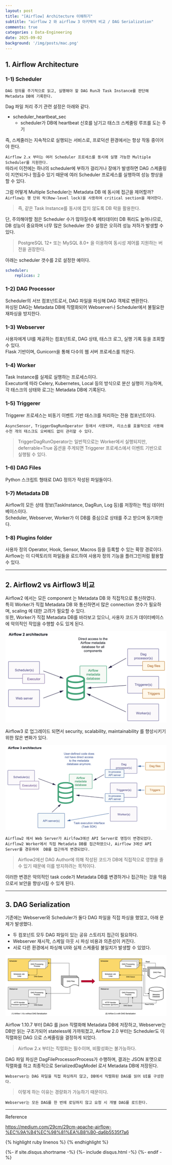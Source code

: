 ```yaml
---
layout: post
title: "[Airflow] Architecture 이해하기"  
subtitle: "airflow 2 와 airflow 3 아키텍처 비교 / DAG Serialization"   
comments: true
categories : Data-Engineering   
date: 2025-09-02   
background: '/img/posts/mac.png'
---
```


## 1. Airflow Architecture   

### 1-1) Scheduler    

`DAG 정의를 주기적으로 읽고, 실행해야 할 DAG Run과 Task Instance를 판단해  
Metadata DB에 기록한다.`       

Dag 파일 처리 주기 관련 설정은 아래와 같다.   

- scheduler_heartbeat_sec    
    - scheduler가 DB에 heartbeat 신호를 남기고 태스크 스케줄링 루프를 도는 주기   


즉, 스케줄러는 지속적으로 실행되는 서비스로, 프로덕션 환경에서는 항상 작동 중이어야 한다.   

`Airflow 2.x 부터는 여러 Scheduler 프로세스를 동시에 실행 가능한 Multiple Scheduler를 지원한다.`   
따라서 이전에는 하나의 scheduler에 부하가 걸리거나 장애가 발생하면 DAG 스케줄링이 지연되거나 멈출수 있기 때문에 
여러 Scheduler 프로세스를 실행하여 성능 향상을 할 수 있다.  

그럼 어떻게 Multiple Scheduler는 Metadata DB 에 동시에 접근을 제어할까?   
`Airflow는 행 단위 락(Row-level lock)을 사용하여 critical section을 제어한다.`   

> 즉, 같은 Task Instance를 동시에 잡지 않도록 DB 락을 활용한다.   

단, 주의해야할 점은 Scheduler 수가 많아질수록 메타데이터 DB 쿼리도 늘어나므로, DB 성능이 중요하며 
너무 많은 Scheduler 갯수 설정은 오히려 성능 저하가 발생할 수 있다.   

> PostgreSQL 12+ 또는 MySQL 8.0+ 을 이용하여 동시성 제어를 지원하는 버전을 권장한다.   

아래는 scheduler 갯수를 2로 설정한 예이다.   

```yaml
scheduler:
    replicas: 2
```


### 1-2) DAG Processor  

Scheduler의 서브 컴포넌트로서, DAG 파일을 파싱해 DAG 객체로 변환한다.   
파싱된 DAG는 Metadata DB에 직렬화되어 Webserver나 Scheduler에서 불필요한 
재파싱을 방지한다.    



### 1-3) Webserver

사용자에게 UI를 제공하는 컴포넌트로, DAG 상태, 태스크 로그, 실행 기록 등을 
조회할 수 있다.    
Flask 기반이며, Gunicorn을 통해 다수의 웹 서버 프로세스를 띄운다.   

### 1-4) Worker  

Task Instance를 실제로 실행하는 프로세스이다.    
Executor에 따라 Celery, Kubernetes, Local 등의 방식으로 분산 실행이 가능하며, 
    각 태스크의 상태와 로그는 Metadata DB에 기록된다.   


### 1-5) Triggerer    

Triggerer 프로세스는 비동기 이벤트 기반 태스크를 처리하는 전용 컴포넌트이다.   

`AsyncSensor, TriggerDagRunOperator 등에서 사용되며, 리소스를 효율적으로 사용해 
수천 개의 태스크도 오버헤드 없이 관리할 수 있다.`   

> TriggerDagRunOperator는 일반적으로는 Worker에서 실행되지만, 
    deferrable=True 옵션을 주게되면 Triggerer 프로세스에서 이벤트 기반으로 실행될 수 있다.   

### 1-6) DAG Files    

Python 스크립트 형태로 DAG 정의가 작성된 파일들이다. 

### 1-7) Metadata DB     

Airflow의 모든 상태 정보(TaskInstance, DagRun, Log 등)를 저장하는 핵심 데이터베이스이다.   
Scheduler, Webserver, Worker가 이 DB를 중심으로 상태를 주고 받으며 동기화한다.   

### 1-8) Plugins folder    

사용자 정의 Operator, Hook, Sensor, Macros 등을 등록할 수 있는 확장 경로이다.   
Airflow는 이 디렉토리의 파일들을 로드하여 사용자 정의 기능을 플러그인처럼 활용할 수 있다.  


- - - 

## 2. Airflow2 vs Airflow3 비교     

Airflow2 에서는 모든 component 는 Metadata DB 와 직접적으로 통신하였다.    
특히 Worker가 직접 Metadata DB 와 통신하면서 많은 connection 갯수가 필요하며, scaling 에 대한 고려가 필요할 수 있다.   
또한, Worker가 직접 Metadata DB를 바라보고 있으니, 사용자 코드가 데이터베이스에 악의적인 작업을 수행할 수도 있게 된다.   

<img src="/img/posts/data-engineering/09-05/스크린샷 2025-09-05 오전 8.36.25.png">   

Airflow3 로 업그레이드 되면서 security, scalability, maintainability 를 
향상시키기 위한 많은 변화가 있다.   

<img src="/img/posts/data-engineering/09-05/스크린샷 2025-09-05 오전 8.36.36.png">   

`Airflow2 에서 Web Server가 Airlfow3에선 API Server로 명칭이 변경되었다.`     
`Airflow2 Worker에서 직접 Metadata DB를 접근하였으나, Airflow 3에선 API Server를 경유하여 
DB를 접근하게 변경되었다.`       

> Airflow2에선 DAG Author에 의해 작성된 코드가 DB에 직접적으로 영향을 줄 수 있기 때문에 이를 방지하려는 목적이다.   

이러한 변경은 악의적인 task code가 Metadata DB를 변경하거나 접근하는 것을 막음으로서 보안을 향상시킬 수 있게 된다.   

- - - 

## 3. DAG Serialization     

기존에는 Webserver와 Scheduler가 둘다 DAG 파일을 직접 파싱을 했었고, 아래 문제가 발생했다.   
- 두 컴포넌트 모두 DAG 파일이 있는 공유 스토리지 접근이 필요하다.  
- Webserver 재시작, 스케일 아웃 시 파싱 비용과 의존성이 커진다.   
- 서로 다른 환경에서 파싱해 UI와 실제 스케줄링 불일치가 발생할 수 있었다.   

<img src="/img/posts/data-engineering/09-05/스크린샷 2025-09-07 오후 2.57.54.png">   

Airflow 1.10.7 부터 DAG 를 json 직렬화해 Metadata DB에 저장하고, Webserver는 DB만 읽는 구조가되어 stateless에 가까워졌고,
        Airflow 2.0 부터는 Scheduler도 이 직렬화된 DAG 으로 스케줄링을 결정하게 되었다.

> Airflow 2.x 부터는 직렬화는 필수이며, 비활성화는 불가능하다.   

DAG 파일 파싱은 DagFileProcessorProcess가 수행하며, 결과는 JSON 포맷으로 직렬화를 하고 
최종적으로 SerializedDagModel 로서 Metadata DB에 저장된다.   

`Webserver는 DAG 파일을 직접 파싱하지 않고, DB에서 직렬화된 DAG를 읽어 UI를 구성한다.`       

> 이렇게 하는 이유는 경량화가 가능하기 때문이다.   

`Webserver는 모든 DAG를 한 번에 로딩하지 않고 요청 시 개별 DAG를 로드한다.`      




- - -

Reference

<https://medium.com/29cm/29cm-apache-airflow-%EC%9A%B4%EC%98%81%EA%B8%B0-da6b5535f7a6>   

{% highlight ruby linenos %}
{% endhighlight %}


{%- if site.disqus.shortname -%}
    {%- include disqus.html -%}
{%- endif -%}







